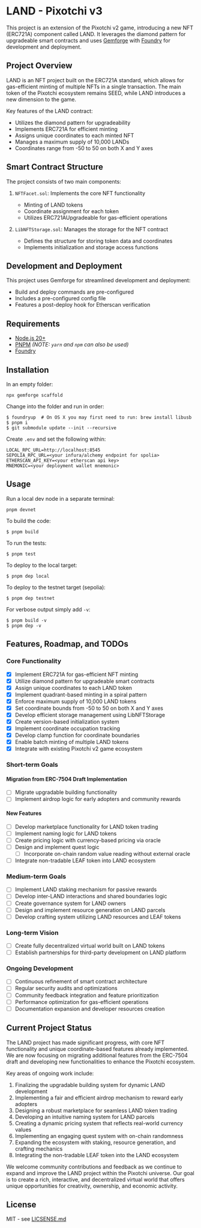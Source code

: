 # LAND - Pixotchi v3

This project is an extension of the Pixotchi v2 game, introducing a new NFT (ERC721A) component called LAND. It leverages the diamond pattern for upgradeable smart contracts and uses [Gemforge](https://gemforge.xyz) with [Foundry](https://github.com/foundry-rs/foundry) for development and deployment.

## Project Overview

LAND is an NFT project built on the ERC721A standard, which allows for gas-efficient minting of multiple NFTs in a single transaction. The main token of the Pixotchi ecosystem remains SEED, while LAND introduces a new dimension to the game.

Key features of the LAND contract:

- Utilizes the diamond pattern for upgradeability
- Implements ERC721A for efficient minting
- Assigns unique coordinates to each minted NFT
- Manages a maximum supply of 10,000 LANDs
- Coordinates range from -50 to 50 on both X and Y axes

## Smart Contract Structure

The project consists of two main components:

1. `NFTFacet.sol`: Implements the core NFT functionality
   - Minting of LAND tokens
   - Coordinate assignment for each token
   - Utilizes ERC721AUpgradeable for gas-efficient operations

2. `LibNFTStorage.sol`: Manages the storage for the NFT contract
   - Defines the structure for storing token data and coordinates
   - Implements initialization and storage access functions

## Development and Deployment

This project uses Gemforge for streamlined development and deployment:

- Build and deploy commands are pre-configured
- Includes a pre-configured config file
- Features a post-deploy hook for Etherscan verification

## Requirements

* [Node.js 20+](https://nodejs.org)
* [PNPM](https://pnpm.io/) _(NOTE: `yarn` and `npm` can also be used)_
* [Foundry](https://github.com/foundry-rs/foundry/blob/master/README.md)

## Installation

In an empty folder:

```
npx gemforge scaffold
```

Change into the folder and run in order:

```
$ foundryup  # On OS X you may first need to run: brew install libusb
$ pnpm i
$ git submodule update --init --recursive
```

Create `.env` and set the following within:

```
LOCAL_RPC_URL=http://localhost:8545
SEPOLIA_RPC_URL=<your infura/alchemy endpoint for spolia>
ETHERSCAN_API_KEY=<your etherscan api key>
MNEMONIC=<your deployment wallet mnemonic>
```

## Usage

Run a local dev node in a separate terminal:

```
pnpm devnet
```

To build the code:

```
$ pnpm build
```

To run the tests:

```
$ pnpm test
```

To deploy to the local target:

```
$ pnpm dep local
```

To deploy to the testnet target (sepolia):

```
$ pnpm dep testnet
```

For verbose output simply add `-v`:

```
$ pnpm build -v
$ pnpm dep -v
```

## Features, Roadmap, and TODOs

### Core Functionality
- [X] Implement ERC721A for gas-efficient NFT minting
- [X] Utilize diamond pattern for upgradeable smart contracts
- [X] Assign unique coordinates to each LAND token
- [X] Implement quadrant-based minting in a spiral pattern
- [X] Enforce maximum supply of 10,000 LAND tokens
- [X] Set coordinate bounds from -50 to 50 on both X and Y axes
- [X] Develop efficient storage management using LibNFTStorage
- [X] Create version-based initialization system
- [X] Implement coordinate occupation tracking
- [X] Develop clamp function for coordinate boundaries
- [X] Enable batch minting of multiple LAND tokens
- [X] Integrate with existing Pixotchi v2 game ecosystem

### Short-term Goals

#### Migration from ERC-7504 Draft Implementation
- [ ] Migrate upgradable building functionality
- [ ] Implement airdrop logic for early adopters and community rewards

#### New Features
- [ ] Develop marketplace functionality for LAND token trading
- [ ] Implement naming logic for LAND tokens
- [ ] Create pricing logic with currency-based pricing via oracle
- [ ] Design and implement quest logic
  - [ ] Incorporate on-chain random value reading without external oracle
- [ ] Integrate non-tradable LEAF token into LAND ecosystem

### Medium-term Goals

- [ ] Implement LAND staking mechanism for passive rewards
- [ ] Develop inter-LAND interactions and shared boundaries logic
- [ ] Create governance system for LAND owners
- [ ] Design and implement resource generation on LAND parcels
- [ ] Develop crafting system utilizing LAND resources and LEAF tokens

### Long-term Vision

- [ ] Create fully decentralized virtual world built on LAND tokens
- [ ] Establish partnerships for third-party development on LAND platform

### Ongoing Development
- [ ] Continuous refinement of smart contract architecture
- [ ] Regular security audits and optimizations
- [ ] Community feedback integration and feature prioritization
- [ ] Performance optimization for gas-efficient operations
- [ ] Documentation expansion and developer resources creation

## Current Project Status

The LAND project has made significant progress, with core NFT functionality and unique coordinate-based features already implemented. We are now focusing on migrating additional features from the ERC-7504 draft and developing new functionalities to enhance the Pixotchi ecosystem.

Key areas of ongoing work include:
1. Finalizing the upgradable building system for dynamic LAND development
2. Implementing a fair and efficient airdrop mechanism to reward early adopters
3. Designing a robust marketplace for seamless LAND token trading
4. Developing an intuitive naming system for LAND parcels
5. Creating a dynamic pricing system that reflects real-world currency values
6. Implementing an engaging quest system with on-chain randomness
7. Expanding the ecosystem with staking, resource generation, and crafting mechanics
8. Integrating the non-tradable LEAF token into the LAND ecosystem

We welcome community contributions and feedback as we continue to expand and improve the LAND project within the Pixotchi universe. Our goal is to create a rich, interactive, and decentralized virtual world that offers unique opportunities for creativity, ownership, and economic activity.

## License

MIT - see [LICSENSE.md](LICENSE.md)